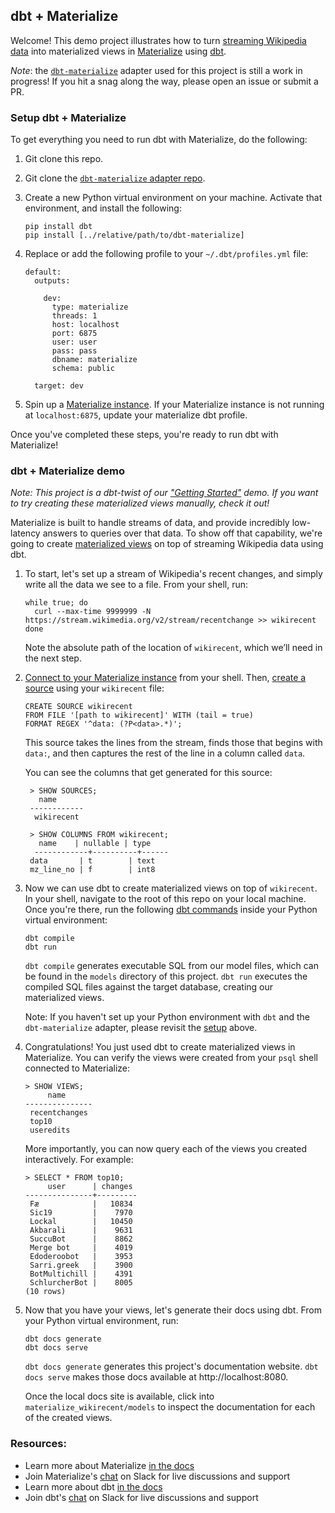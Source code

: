 ## dbt + Materialize

Welcome! This demo project illustrates how to turn [streaming Wikipedia data](https://stream.wikimedia.org/?doc)
into materialized views in [Materialize](https://materialize.com/product/) using [dbt](https://www.getdbt.com/).

*Note*: the [`dbt-materialize`](https://github.com/MaterializeInc/dbt-materialize) adapter used for this
project is still a work in progress! If you hit a snag along the way, please open an issue or submit a PR.

### Setup dbt + Materialize

To get everything you need to run dbt with Materialize, do the following:
1. Git clone this repo.

1. Git clone the [`dbt-materialize` adapter repo](https://github.com/MaterializeInc/dbt-materialize).

1. Create a new Python virtual environment on your machine. Activate that environment,
   and install the following:
    ```nofmt
    pip install dbt
    pip install [../relative/path/to/dbt-materialize]
    ```

1. Replace or add the following profile to your `~/.dbt/profiles.yml` file:
    ```nofmt
    default:
      outputs:
    
        dev:
          type: materialize
          threads: 1
          host: localhost
          port: 6875
          user: user
          pass: pass
          dbname: materialize
          schema: public
    
      target: dev
    ```

1. Spin up a [Materialize instance](https://materialize.com/quickstart/). If your Materialize
   instance is not running at `localhost:6875`, update your materialize dbt profile.

Once you've completed these steps, you're ready to run dbt with Materialize!

### dbt + Materialize demo

*Note: This project is a dbt-twist of our ["Getting Started"](https://materialize.com/docs/get-started/#create-a-real-time-stream)
demo. If you want to try creating these materialized views manually, check it out!*

Materialize is built to handle streams of data, and provide incredibly low-latency answers to queries over that data.
To show off that capability, we're going to create [materialized views](https://materialize.com/docs/sql/create-materialized-view/#main)
on top of streaming Wikipedia data using dbt.

1. To start, let's set up a stream of Wikipedia's recent changes, and simply write all the data we see
   to a file. From your shell, run:
   ```nofmt
   while true; do
     curl --max-time 9999999 -N https://stream.wikimedia.org/v2/stream/recentchange >> wikirecent
   done
   ```
   Note the absolute path of the location of `wikirecent`, which we’ll need in the next step.

1. [Connect to your Materialize instance](https://materialize.com/docs/connect/cli/) from your shell.
   Then, [create a source](https://materialize.com/docs/sql/create-source/text-file/#main) using your `wikirecent` file:
   ```nofmt
   CREATE SOURCE wikirecent
   FROM FILE '[path to wikirecent]' WITH (tail = true)
   FORMAT REGEX '^data: (?P<data>.*)';
   ```   
   This source takes the lines from the stream, finds those that begins with `data:`, and then captures the rest of the
   line in a column called `data`.
   
   You can see the columns that get generated for this source:
   ```nofmt
    > SHOW SOURCES;
      name
    ------------
     wikirecent
  
    > SHOW COLUMNS FROM wikirecent; 
      name    | nullable | type
     ------------+----------+------
    data       | t        | text
    mz_line_no | f        | int8
   ```

1. Now we can use dbt to create materialized views on top of `wikirecent`. In your shell, navigate to the
   root of this repo on your local machine. Once you're there, run the following [dbt commands](https://docs.getdbt.com/reference/dbt-commands/)
   inside your Python virtual environment:
   ```nofmt
   dbt compile
   dbt run
   ```
   `dbt compile` generates executable SQL from our model files, which can be found in the `models` directory
   of this project. `dbt run` executes the compiled SQL files against the target database, creating
   our materialized views.
   
   Note: If you haven't set up your Python environment with `dbt` and the `dbt-materialize` adapter,
   please revisit the [setup](#setup-dbt--materialize) above.
   
1. Congratulations! You just used dbt to create materialized views in Materialize. You can verify the
   views were created from your `psql` shell connected to Materialize:
      ```nofmt
      > SHOW VIEWS;
           name
      ---------------
       recentchanges
       top10
       useredits
      ```
   
   More importantly, you can now query each of the views you created interactively. For example:
   ```nofmt
   > SELECT * FROM top10;
        user      | changes
   ---------------+---------
    Fæ            |   10834
    Sic19         |    7970
    Lockal        |   10450
    Akbarali      |    9631
    SuccuBot      |    8862
    Merge bot     |    4019
    Edoderoobot   |    3953
    Sarri.greek   |    3900
    BotMultichill |    4391
    SchlurcherBot |    8005
   (10 rows)
   ```
   
1. Now that you have your views, let's generate their docs using dbt. From your Python virtual environment, run:
   ```nofmt
   dbt docs generate
   dbt docs serve
   ```
   
    `dbt docs generate` generates this project's documentation website. `dbt docs serve` makes those 
    docs available at http://localhost:8080. 
    
    Once the local docs site is available, click into `materialize_wikirecent/models` to inspect the documentation
    for each of the created views.

### Resources:
- Learn more about Materialize [in the docs](https://materialize.com/docs/)
- Join Materialize's [chat](https://materializecommunity.slack.com/join/shared_invite/zt-jjwe1t45-klG9k7V7xibdtqA6bcFpyQ#/) on Slack for live discussions and support
- Learn more about dbt [in the docs](https://docs.getdbt.com/docs/introduction)
- Join dbt's [chat](http://slack.getdbt.com/) on Slack for live discussions and support